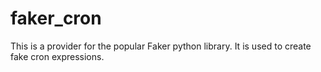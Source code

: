 # faker_cron
This is a provider for the popular Faker python library. It is used to create fake cron expressions.
